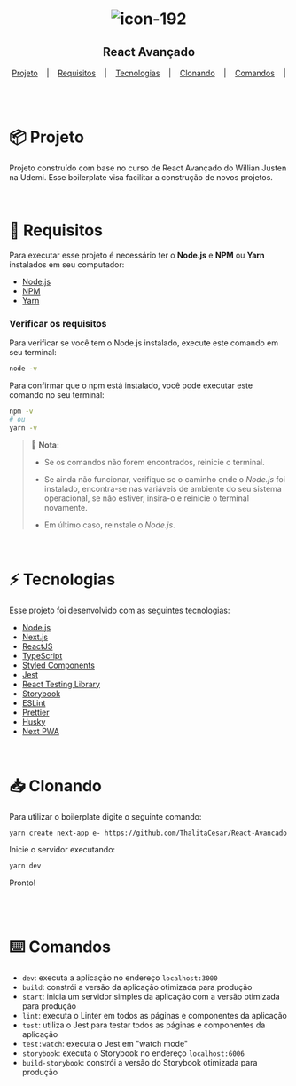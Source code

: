 <h1 align="center">

  ![icon-192](https://user-images.githubusercontent.com/83131771/219978018-5503e470-ef73-41e7-a841-8a856d62f25d.png)

</h1>

<h2 align="center">React Avançado</h2>


<p align="center">
  <a href="#project">Projeto</a>
  &nbsp;&nbsp;&nbsp;|&nbsp;&nbsp;&nbsp;
  <a href="#requisites">Requisitos</a>
  &nbsp;&nbsp;&nbsp;|&nbsp;&nbsp;&nbsp;
  <a href="#techs">Tecnologias</a>
  &nbsp;&nbsp;&nbsp;|&nbsp;&nbsp;&nbsp;
  <a href="#clone">Clonando</a>
  &nbsp;&nbsp;&nbsp;|&nbsp;&nbsp;&nbsp;
  <a href="#commands">Comandos</a>
  &nbsp;&nbsp;&nbsp;|&nbsp;&nbsp;&nbsp;
</p>

<br>


<h1>
  <a id="project"></a>
  📦 Projeto
</h1>

Projeto construído com base no curso de React Avançado do Willian Justen na Udemi.
Esse boilerplate visa facilitar a construção de novos projetos.
<br>



<br>

<h1>
  <a id="requisites"></a>
  📝 Requisitos
</h1>

Para executar esse projeto é necessário ter o **Node.js** e **NPM** ou **Yarn** instalados em seu computador:

- [Node.js](https://nodejs.org/en/)
- [NPM](https://npmjs.com/get-npm)
- [Yarn](https://yarnpkg.com/getting-started)

### Verificar os requisitos

Para verificar se você tem o Node.js instalado, execute este comando em seu terminal:

```bash
node -v
```

Para confirmar que o npm está instalado, você pode executar este comando no seu terminal:

```bash
npm -v
# ou
yarn -v
```

> 📌 **Nota:**
>
> - Se os comandos não forem encontrados, reinicie o terminal.
>
> - Se ainda não funcionar, verifique se o caminho onde o _Node.js_ foi instalado, encontra-se nas variáveis de ambiente do seu sistema operacional, se não estiver, insira-o e reinicie o terminal novamente.
>
> - Em último caso, reinstale o _Node.js_.

<br>


<h1>
  <a id="techs"></a>
  ⚡ Tecnologias
</h1>

Esse projeto foi desenvolvido com as seguintes tecnologias:

- [Node.js](https://nodejs.org)
- [Next.js](https://nextjs.org)
- [ReactJS](https://reactjs.org)
- [TypeScript](https://www.typescriptlang.org/)
- [Styled Components](https://styled-components.com)
- [Jest](https://jestjs.io)
- [React Testing Library](https://testing-library.com/docs/react-testing-library/intro)
- [Storybook](https://storybook.js.org)
- [ESLint](https://eslint.org)
- [Prettier](https://prettier.io)
- [Husky](https://typicode.github.io/husky)
- [Next PWA](https://github.com/shadowwalker/next-pwa)

<br>


<h1>
  <a id="clone"></a>
  📥 Clonando
</h1>


Para utilizar o boilerplate digite o seguinte comando:

```bash
yarn create next-app e- https://github.com/ThalitaCesar/React-Avancado
```

Inicie o servidor executando:

```bash
yarn dev
```

Pronto!

<br>


<br>

<h1>
  <a id="commands"></a>
  ⌨️ Comandos
</h1>

- `dev`: executa a aplicação no endereço `localhost:3000`
- `build`: constrói a versão da aplicação otimizada para produção
- `start`: inicia um servidor simples da aplicação com a versão otimizada para produção
- `lint`: executa o Linter em todos as páginas e componentes da aplicação
- `test`: utiliza o Jest para testar todos as páginas e componentes da aplicação
- `test:watch`: executa o Jest em "watch mode"
- `storybook`: executa o Storybook no endereço `localhost:6006`
- `build-storybook`: constrói a versão do Storybook otimizada para produção







